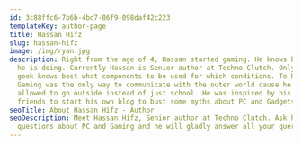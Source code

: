 ```yaml
---
id: 3c88ffc6-7b6b-4bd7-86f9-098daf42c223
templateKey: author-page
title: Hassan Hifz
slug: hassan-hifz
image: /img/ryan.jpg
description: Right from the age of 4, Hassan started gaming. He knows best what
  he is doing. Currently Hassan is Senior author at Techno Clutch. Only a tech
  geek knows best what components to be used for which conditions. To him,
  Gaming was the only way to communicate with the outer world cause he was not
  allowed to go outside instead of just school. He was inspired by his online
  friends to start his own blog to bust some myths about PC and Gadgets.
seoTitle: About Hassan Hifz - Author
seoDescription: Meet Hassan Hifz, Senior author at Techno Clutch. Ask him
  questions about PC and Gaming and he will gladly answer all your queries.
---
```

